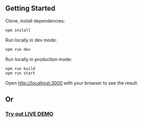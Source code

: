 ## Getting Started

Clone, install dependencies:

```bash
npm install
```
Run locally in dev mode:
```bash
npm run dev
```
Run locally in production mode:
```bash
npm run build
npm run start
```
Open [http://localhost:3000](http://localhost:3000) with your browser to see the result.

## Or
###  [Try out LIVE DEMO](https://helper-task.vercel.app/)️